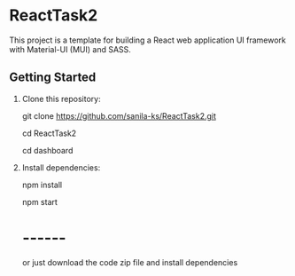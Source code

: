 # ReactTask2

This project is a template for building a React web application UI framework with Material-UI (MUI) and SASS.

## Getting Started
1. Clone this repository:
    
   git clone https://github.com/sanila-ks/ReactTask2.git
   
   cd ReactTask2
   
   cd dashboard
   

3. Install dependencies:
   
   npm install

   npm start

   # ------
   or just download the code zip file and install dependencies
